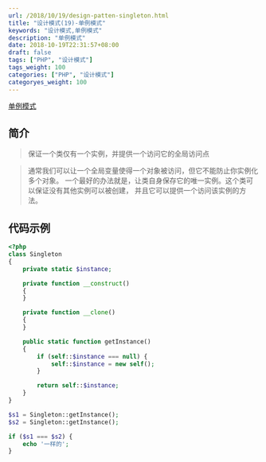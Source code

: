 ```yaml
---
url: /2018/10/19/design-patten-singleton.html
title: "设计模式(19)-单例模式"
keywords: "设计模式,单例模式"
description: "单例模式"
date: 2018-10-19T22:31:57+08:00
draft: false
tags: ["PHP", "设计模式"]
tags_weight: 100
categories: ["PHP", "设计模式"]
categoryes_weight: 100
---
```


[单例模式](https://github.com/wenjy/design_patten_php/blob/master/src/Singleton.php)

## 简介

> 保证一个类仅有一个实例，并提供一个访问它的全局访问点

> 通常我们可以让一个全局变量使得一个对象被访问，但它不能防止你实例化多个对象。
一个最好的办法就是，让类自身保存它的唯一实例。这个类可以保证没有其他实例可以被创建，
并且它可以提供一个访问该实例的方法。

## 代码示例

```php
<?php
class Singleton
{
    private static $instance;

    private function __construct()
    {
    }

    private function __clone()
    {
    }

    public static function getInstance()
    {
        if (self::$instance === null) {
            self::$instance = new self();
        }

        return self::$instance;
    }
}

$s1 = Singleton::getInstance();
$s2 = Singleton::getInstance();

if ($s1 === $s2) {
    echo '一样的';
}
```
